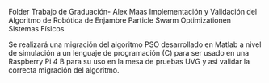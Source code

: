 Folder Trabajo de Graduación- Alex Maas
Implementación y Validación del Algoritmo de Robótica de Enjambre Particle Swarm Optimizationen Sistemas Físicos

Se realizará una migración del algoritmo PSO desarrollado en Matlab a nivel de simulación a un lenguaje de programación (C) para ser usado en una Raspberry Pi 4 B para su uso en la mesa de pruebas UVG y asi validar la correcta migración del algoritmo. 